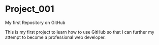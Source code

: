 Project_001
===========

My first Repository on GitHub

This is my first project to learn how to use GitHub so that I can further my attempt to become a professional web developer.
